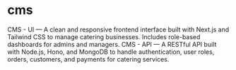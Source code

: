 # cms
CMS - UI — A clean and responsive frontend interface built with Next.js and Tailwind CSS to manage catering businesses. Includes role-based dashboards for admins and managers.  CMS - API — A RESTful API built with Node.js, Hono, and MongoDB to handle authentication, user roles, orders, customers, and payments for catering services.
